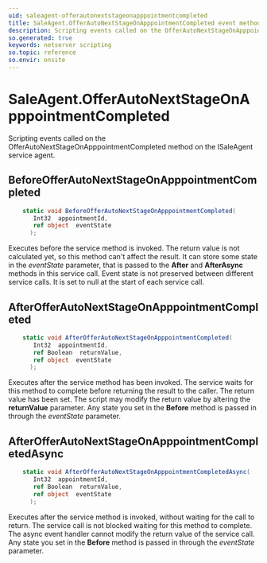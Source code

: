 ```yaml
---
uid: saleagent-offerautonextstageonapppointmentcompleted
title: SaleAgent.OfferAutoNextStageOnApppointmentCompleted event method
description: Scripting events called on the OfferAutoNextStageOnApppointmentCompleted method on the SaleAgent service agent.
so.generated: true
keywords: netserver scripting
so.topic: reference
so.envir: onsite
---
```

# SaleAgent.OfferAutoNextStageOnApppointmentCompleted

Scripting events called on the <see cref='M:ISaleAgent.OfferAutoNextStageOnApppointmentCompleted'>OfferAutoNextStageOnApppointmentCompleted</see> method on the <see cref='ISaleAgent'>ISaleAgent</see>  service agent.

## BeforeOfferAutoNextStageOnApppointmentCompleted
```cs
    static void BeforeOfferAutoNextStageOnApppointmentCompleted(
       Int32  appointmentId,
       ref object  eventState
      );
```
Executes before the service method is invoked.
The return value is not calculated yet, so this method can't affect the result.
It can store some state in the *eventState* parameter, that is passed to the **After** and **AfterAsync** methods in this service call.
Event state is not preserved between different service calls. It is set to null at the start of each service call.
## AfterOfferAutoNextStageOnApppointmentCompleted
```cs
    static void AfterOfferAutoNextStageOnApppointmentCompleted(
       Int32  appointmentId,
       ref Boolean  returnValue,
       ref object  eventState
      );
```
Executes after the service method has been invoked. The service waits for this method to complete before returning the result to the caller.
The return value has been set. The script may modify the return value by altering the **returnValue** parameter.
Any state you set in the **Before** method is passed in through the *eventState* parameter.
## AfterOfferAutoNextStageOnApppointmentCompletedAsync
```cs
    static void AfterOfferAutoNextStageOnApppointmentCompletedAsync(
       Int32  appointmentId,
       ref Boolean  returnValue,
       ref object  eventState
      );
```
Executes after the service method is invoked, without waiting for the call to return.
The service call is not blocked waiting for this method to complete.
The async event handler cannot modify the return value of the service call.
Any state you set in the **Before** method is passed in through the *eventState* parameter.

